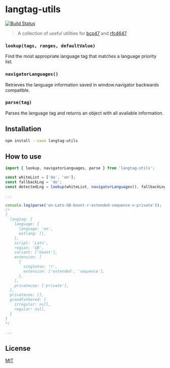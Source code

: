 # langtag-utils

[![Build Status](https://travis-ci.org/hupe1980/langtag-utils.svg?branch=master)](https://travis-ci.org/hupe1980/langtag-utils)

> A collection of useful utilities for [bcp47](https://tools.ietf.org/html/bcp47) and [rfc4647](https://tools.ietf.org/html/rfc4647#section-3.4)

### `lookup(tags, ranges, defaultValue)`

Find the most appropriate language tag that matches a language priority list.

### `navigatorLanguages()`

Retrieves the language information saved in window.navigator backwards compatible.

### `parse(tag)`

Parses the language tag and returns an object with all available information.

## Installation

```bash
npm install --save langtag-utils
```

## How to use

```js
import { lookup, navigatorLanguages, parse } from 'langtag-utils';

const whiteList = ['de', 'en'];
const fallbackLng = 'de';
const detectedLng = lookup(whiteList, navigatorLanguages(), fallbackLng);

...

console.log(parse('en-Latn-GB-boont-r-extended-sequence-x-private'));
/*
{
  langtag: {
    language: {
      language: 'en',
      extlang: [],
    },
    script: 'Latn',
    region: 'GB',
    variant: ['boont'],
    extension: [
      {
        singleton: 'r',
        extension: ['extended', 'sequence'],
      },
    ],
    privateuse: ['private'],
  },
  privateuse: [],
  grandfathered: {
    irregular: null,
    regular: null,
  }
}
*/

...

```

## License

[MIT](LICENSE)
